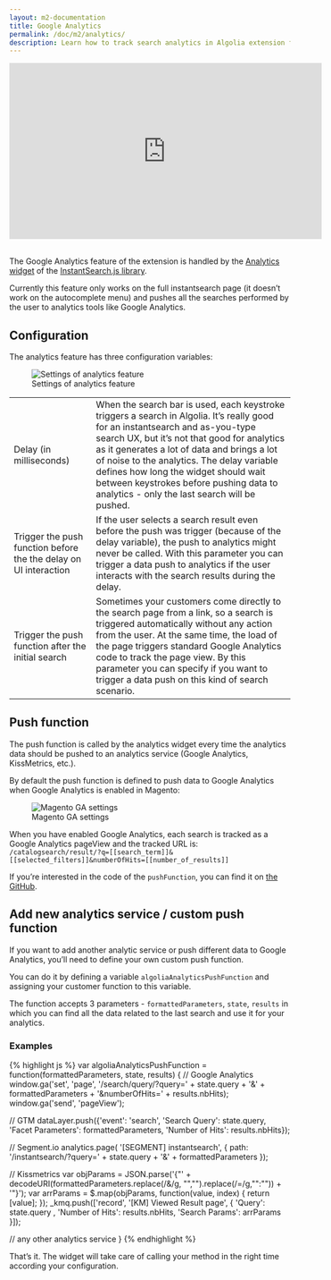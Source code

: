 ```yaml
---
layout: m2-documentation
title: Google Analytics
permalink: /doc/m2/analytics/
description: Learn how to track search analytics in Algolia extension for Magento 2
---
```


<div class="center">
	<iframe width="560" height="315" src="https://www.youtube-nocookie.com/embed/qzaLrHz67U4?start=50" frameborder="0" allow="autoplay; encrypted-media" allowfullscreen></iframe>
</div>
<br>

The Google Analytics feature of the extension is handled by the [Analytics widget](https://community.algolia.com/instantsearch.js/documentation/#analytics) of the [InstantSearch.js library](https://community.algolia.com/instantsearch.js/).

Currently this feature only works on the full instantsearch page (it doesn’t work on the autocomplete menu) and pushes all the searches performed by the user to analytics tools like Google Analytics.

## Configuration

The analytics feature has three configuration variables:

<figure>
    <img src="../../../img/m2-analytics_settings.png" class="img-responsive" alt="Settings of analytics feature">
    <figcaption>Settings of analytics feature</figcaption>
</figure>

<table>
  <tr>
    <td>Delay (in milliseconds)</td>
    <td>When the search bar is used, each keystroke triggers a search in Algolia. It’s really good for an instantsearch and as-you-type search UX, but it’s not that good for analytics as it generates a lot of data and brings a lot of noise to the analytics. The delay variable defines how long the widget should wait between keystrokes before pushing data to analytics - only the last search will be pushed.</td>
  </tr>
  <tr>
    <td>Trigger the push function before the the delay on UI interaction </td>
    <td>If the user selects a search result even before the push was trigger (because of the delay variable), the push to analytics might never be called. With this parameter you can trigger a data push to analytics if the user interacts with the search results during the delay.</td>
  </tr>
  <tr>
    <td>Trigger the push function after the initial search</td>
    <td>Sometimes your customers come directly to the search page from a link, so a search is triggered automatically without any action from the user. At the same time, the load of the page triggers standard Google Analytics code to track the page view. By this parameter you can specify if you want to trigger a data push on this kind of search scenario.</td>
  </tr>
</table>

## Push function

The push function is called by the analytics widget every time the analytics data should be pushed to an analytics service (Google Analytics, KissMetrics, etc.).

By default the push function is defined to push data to Google Analytics when Google Analytics is enabled in Magento:

<figure>
    <img src="../../../img/magento2_analytics.png" class="img-responsive" alt="Magento GA settings">
    <figcaption>Magento GA settings</figcaption>
</figure>

When you have enabled Google Analytics, each search is tracked as a Google Analytics pageView and the tracked URL is: `/catalogsearch/result/?q=[[search_term]]&[[selected_filters]]&numberOfHits=[[number_of_results]]`

If you’re interested in the code of the `pushFunction`, you can find it on [the GitHub](https://github.com/algolia/algoliasearch-magento-2/blob/master/view/frontend/web/instantsearch.js#L419-L429).

## Add new analytics service / custom push function

If you want to add another analytic service or push different data to Google Analytics, you’ll need to define your own custom push function.

You can do it by defining a variable `algoliaAnalyticsPushFunction` and assigning your customer function to this variable.

The function accepts 3 parameters - `formattedParameters`, `state`, `results` in which you can find all the data related to the last search and use it for your analytics.

### Examples

{% highlight js %}
var algoliaAnalyticsPushFunction = function(formattedParameters, state, results) {
  // Google Analytics
  window.ga('set', 'page', '/search/query/?query=' + state.query + '&' + formattedParameters + '&numberOfHits=' + results.nbHits);
  window.ga('send', 'pageView');

  // GTM
  dataLayer.push({'event': 'search', 'Search Query': state.query, 'Facet Parameters': formattedParameters, 'Number of Hits': results.nbHits});

  // Segment.io
  analytics.page( '[SEGMENT] instantsearch', { path: '/instantsearch/?query=' + state.query + '&' + formattedParameters });

  // Kissmetrics
  var objParams = JSON.parse('{"' + decodeURI(formattedParameters.replace(/&/g, "\",\"").replace(/=/g,"\":\"")) + '"}');
  var arrParams = $.map(objParams, function(value, index) {
    return [value];
  });
  _kmq.push(['record', '[KM] Viewed Result page', {
    'Query': state.query ,
    'Number of Hits': results.nbHits,
    'Search Params': arrParams
  }]);

  // any other analytics service
}
{% endhighlight %}

That’s it. The widget will take care of calling your method in the right time according your configuration.
